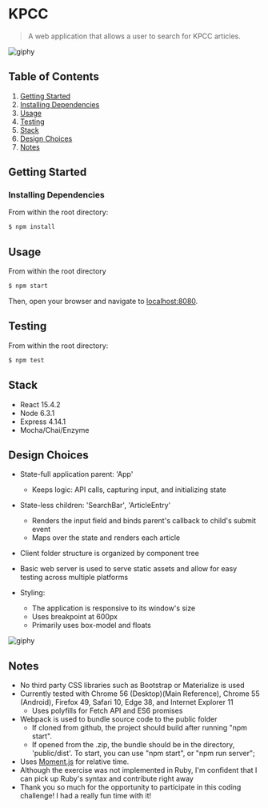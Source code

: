 # KPCC
> A web application that allows a user to search for KPCC articles.

![giphy](http://i.giphy.com/3o6Yg1wWOdbG1AdubC.gif)

## Table of Contents
1. [Getting Started](#getting-started)
  1. [Installing Dependencies](#installing-dependencies)
1. [Usage](#usage)
1. [Testing](#testing)
1. [Stack](#stack)
1. [Design Choices](#design-choices)
1. [Notes](#notes)

## Getting Started
### Installing Dependencies
From within the root directory:
```sh
$ npm install
```

## Usage
From within the root directory
```sh
$ npm start
```

Then, open your browser and navigate to [localhost:8080](http://localhost:8080).

## Testing
From within the root directory:
```sh
$ npm test
```

## Stack
* React 15.4.2
* Node 6.3.1
* Express 4.14.1
* Mocha/Chai/Enzyme

## Design Choices
* State-full application parent: 'App'
  * Keeps logic: API calls, capturing input, and initializing state
* State-less children: 'SearchBar', 'ArticleEntry'
  * Renders the input field and binds parent's callback to child's submit event
  * Maps over the state and renders each article

* Client folder structure is organized by component tree
* Basic web server is used to serve static assets and allow for easy testing across multiple platforms

* Styling:
  * The application is responsive to its window's size
  * Uses breakpoint at 600px
  * Primarily uses box-model and floats

![giphy](http://i.giphy.com/26gIPuxReqWtnugus.gif)

## Notes
* No third party CSS libraries such as Bootstrap or Materialize is used
* Currently tested with Chrome 56 (Desktop)(Main Reference), Chrome 55 (Android), Firefox 49, Safari 10, Edge 38, and Internet Explorer 11
  * Uses polyfills for Fetch API and ES6 promises
* Webpack is used to bundle source code to the public folder
  * If cloned from github, the project should build after running "npm start".
  * If opened from the .zip, the bundle should be in the directory, 'public/dist'. To start, you can use "npm start", or "npm run server";
* Uses [Moment.js](https://momentjs.com/) for relative time.
* Although the exercise was not implemented in Ruby, I'm confident that I can pick up Ruby's syntax and contribute right away
* Thank you so much for the opportunity to participate in this coding challenge! I had a really fun time with it!
